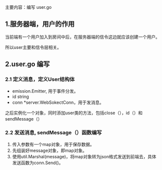 主要内容：编写 user.go
## 1.服务器端，用户的作用
当前端有一个用户加入到房间中后，在服务器端的信令这边就应该创建一个用户。

所以user主要和信令层相关。

## 2.user.go 编写
### 2.1 定义消息，定义User结构体
- emission.Emitter, 用于事件分发。
- id string
- conn *server.WebSokectConn，用于发消息。

之后实例化一个对象，同时添加user类的方法，包括close（），id（）和sendMessage（）

### 2.2 发送消息, sendMessage（）函数编写

1. 传入参数有一个map对象，用于保存数据。
2. 先组装好message对象，即map对象。
3. 使用util.Marshal(message)，将map对象转为json格式发送到前端去，具体发送函数为conn.Send()。